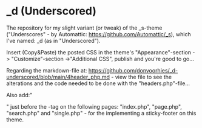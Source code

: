 # _d (Underscored)
The repository for my slight variant (or tweak) of the _s-theme ("Underscores" - by Automattic: https://github.com/Automattic/_s), which I've named: _d (as in "Underscored").

Insert (Copy&Paste) the posted CSS in the theme's "Appearance"-section -> "Customize"-section ->"Additional CSS", publish and you're good to go...

Regarding the markdown-file at: https://github.com/donvoorhies/_d-underscored/blob/main/4header_php.md - view the file to see the alterations and the code needed to be done with the "headers.php"-file...

Also add:"<div class="push"></div>" just before the </main>-tag on the following pages:
"index.php", "page.php", "search.php" and "single.php" - for the implementing a sticky-footer on this theme.
